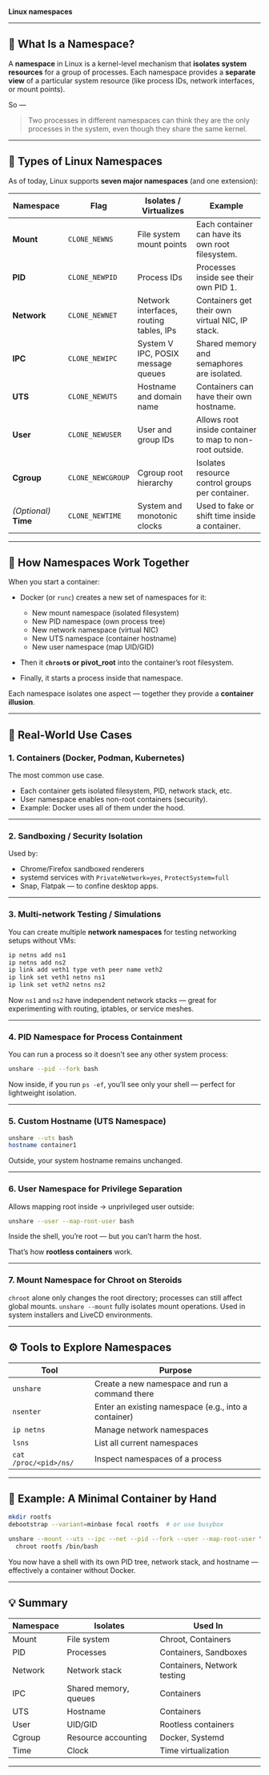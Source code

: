 **Linux namespaces** 

---

## 🧠 What Is a Namespace?

A **namespace** in Linux is a kernel-level mechanism that **isolates system resources** for a group of processes.
Each namespace provides a **separate view** of a particular system resource (like process IDs, network interfaces, or mount points).

So —

> Two processes in different namespaces can think they are the only processes in the system, even though they share the same kernel.

---

## 🧩 Types of Linux Namespaces

As of today, Linux supports **seven major namespaces** (and one extension):

| Namespace             | Flag              | Isolates / Virtualizes                  | Example                                                  |
| --------------------- | ----------------- | --------------------------------------- | -------------------------------------------------------- |
| **Mount**             | `CLONE_NEWNS`     | File system mount points                | Each container can have its own root filesystem.         |
| **PID**               | `CLONE_NEWPID`    | Process IDs                             | Processes inside see their own PID 1.                    |
| **Network**           | `CLONE_NEWNET`    | Network interfaces, routing tables, IPs | Containers get their own virtual NIC, IP stack.          |
| **IPC**               | `CLONE_NEWIPC`    | System V IPC, POSIX message queues      | Shared memory and semaphores are isolated.               |
| **UTS**               | `CLONE_NEWUTS`    | Hostname and domain name                | Containers can have their own hostname.                  |
| **User**              | `CLONE_NEWUSER`   | User and group IDs                      | Allows root inside container to map to non-root outside. |
| **Cgroup**            | `CLONE_NEWCGROUP` | Cgroup root hierarchy                   | Isolates resource control groups per container.          |
| *(Optional)* **Time** | `CLONE_NEWTIME`   | System and monotonic clocks             | Used to fake or shift time inside a container.           |

---

## 🧱 How Namespaces Work Together

When you start a container:

* Docker (or `runc`) creates a new set of namespaces for it:

  * New mount namespace (isolated filesystem)
  * New PID namespace (own process tree)
  * New network namespace (virtual NIC)
  * New UTS namespace (container hostname)
  * New user namespace (map UID/GID)
* Then it **`chroot`s or pivot_root** into the container’s root filesystem.
* Finally, it starts a process inside that namespace.

Each namespace isolates one aspect — together they provide a **container illusion**.

---

## 🔧 Real-World Use Cases

### 1. **Containers (Docker, Podman, Kubernetes)**

The most common use case.

* Each container gets isolated filesystem, PID, network stack, etc.
* User namespace enables non-root containers (security).
* Example: Docker uses all of them under the hood.

---

### 2. **Sandboxing / Security Isolation**

Used by:

* Chrome/Firefox sandboxed renderers
* systemd services with `PrivateNetwork=yes`, `ProtectSystem=full`
* Snap, Flatpak — to confine desktop apps.

---

### 3. **Multi-network Testing / Simulations**

You can create multiple **network namespaces** for testing networking setups without VMs:

```bash
ip netns add ns1
ip netns add ns2
ip link add veth1 type veth peer name veth2
ip link set veth1 netns ns1
ip link set veth2 netns ns2
```

Now `ns1` and `ns2` have independent network stacks — great for experimenting with routing, iptables, or service meshes.

---

### 4. **PID Namespace for Process Containment**

You can run a process so it doesn’t see any other system process:

```bash
unshare --pid --fork bash
```

Now inside, if you run `ps -ef`, you’ll see only your shell — perfect for lightweight isolation.

---

### 5. **Custom Hostname (UTS Namespace)**

```bash
unshare --uts bash
hostname container1
```

Outside, your system hostname remains unchanged.

---

### 6. **User Namespace for Privilege Separation**

Allows mapping root inside → unprivileged user outside:

```bash
unshare --user --map-root-user bash
```

Inside the shell, you’re root — but you can’t harm the host.

That’s how **rootless containers** work.

---

### 7. **Mount Namespace for Chroot on Steroids**

`chroot` alone only changes the root directory; processes can still affect global mounts.
`unshare --mount` fully isolates mount operations.
Used in system installers and LiveCD environments.

---

## ⚙️ Tools to Explore Namespaces

| Tool                  | Purpose                                              |
| --------------------- | ---------------------------------------------------- |
| `unshare`             | Create a new namespace and run a command there       |
| `nsenter`             | Enter an existing namespace (e.g., into a container) |
| `ip netns`            | Manage network namespaces                            |
| `lsns`                | List all current namespaces                          |
| `cat /proc/<pid>/ns/` | Inspect namespaces of a process                      |

---

## 🧩 Example: A Minimal Container by Hand

```bash
mkdir rootfs
debootstrap --variant=minbase focal rootfs  # or use busybox

unshare --mount --uts --ipc --net --pid --fork --user --map-root-user \
  chroot rootfs /bin/bash
```

You now have a shell with its own PID tree, network stack, and hostname — effectively a container without Docker.

---

## 💡 Summary

| Namespace | Isolates              | Used In                     |
| --------- | --------------------- | --------------------------- |
| Mount     | File system           | Chroot, Containers          |
| PID       | Processes             | Containers, Sandboxes       |
| Network   | Network stack         | Containers, Network testing |
| IPC       | Shared memory, queues | Containers                  |
| UTS       | Hostname              | Containers                  |
| User      | UID/GID               | Rootless containers         |
| Cgroup    | Resource accounting   | Docker, Systemd             |
| Time      | Clock                 | Time virtualization         |

---
